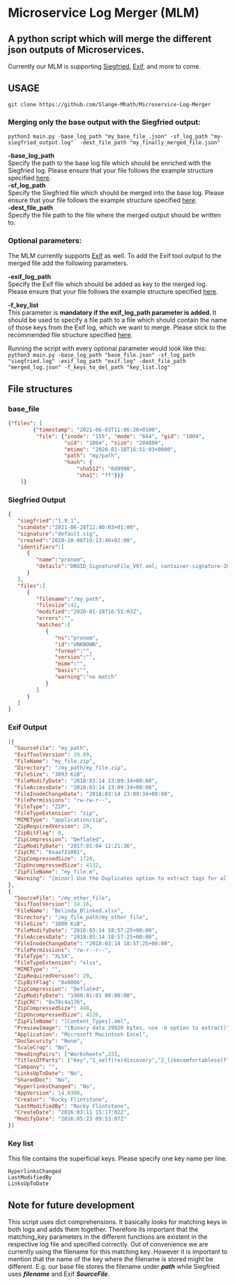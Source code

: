 # Microservice Log Merger (MLM)

## A python script which will merge the different json outputs of Microservices.
Currently our MLM is supporting [Siegfried](https://github.com/richardlehane/siegfried), [Exif](https://github.com/exiftool/exiftool), and more to come. 

## USAGE

`git clone https://github.com/Slange-Mhath/Microservice-Log-Merger`

### Merging only the base output with the Siegfried output:

`python3 main.py -base_log_path "my_base_file_.json" -sf_log_path "my-siegfried_output.log"  -dest_file_path "my_finally_merged_file.json"`


**-base_log_path**  
Specify the path to the base log file which should be enriched with the Siegfried log. Please ensure that your file follows the example structure specified [here](#base_file).  
**-sf_log_path**  
Specify the Siegfried file which should be merged into the base log. Please ensure that your file follows the example structure specified [here](#siegfried-output).  
**-dest_file_path**  
Specify the file path to the file where the merged output should be written to. 

### Optional parameters:

The MLM currently supports [Exif](https://github.com/exiftool/exiftool) as well. To add the Exif tool output to the merged file add the following parameters.  

**-exif_log_path**  
Specify the Exif file which should be added as key to the merged log. Please ensure that your file follows the example structure specified [here](#exif-output).

**-f_key_list**  
This parameter is <strong>mandatory if the exif_log_path parameter is added. </strong> It should be used to specify a file path to a file which should contain the name of those keys from the Exif log, which we want to merge.
Please stick to the recommended file structure specified [here](#key-list).  


Running the script with every optional parameter would look like this:  
```python3 main.py -base_log_path "base_file.json" -sf_log_path "siegfried.log" -exif_log_path "exif.log" -dest_file_path "merged_log.json" -f_keys_to_del_path "key_list.log"```

## File structures

### base_file
```json
{"files": [
        {"timestamp": "2021-06-03T11:06:26+0100",
         "file": {"inode": "155", "mode": "664", "gid": "1004",
                  "uid": "1004", "size": "204800",
                  "mtime": "2020-01-18T16:51:03+0000",
                  "path": "my/path",
                  "hash": {
                      "sha512": "6d9990",
                      "sha1": "ff"}}}
    ]}
```

### Siegfried Output
```json
{
   "siegfried":"1.9.1",
   "scandate":"2021-06-28T12:40:03+01:00",
   "signature":"default.sig",
   "created":"2020-10-06T19:13:40+02:00",
   "identifiers":[
      {
         "name":"pronom",
         "details":"DROID_SignatureFile_V97.xml; container-signature-20201001.xml"
      }
   ],
   "files":[
      {
         "filename":"/my_path",
         "filesize":42,
         "modified":"2020-01-18T16:51:03Z",
         "errors":"",
         "matches":[
            {
               "ns":"pronom",
               "id":"UNKNOWN",
               "format":"",
               "version":"",
               "mime":"",
               "basis":"",
               "warning":"no match"
            }
         ]
      }
   ]
}
```
### Exif Output
```json
[{
  "SourceFile": "my_path",
  "ExifToolVersion": 29.09,
  "FileName": "my_file.zip",
  "Directory": "/my_path/my_file.zip",
  "FileSize": "3893 KiB",
  "FileModifyDate": "2018:03:14 23:09:34+00:00",
  "FileAccessDate": "2018:03:14 23:09:34+00:00",
  "FileInodeChangeDate": "2018:03:14 23:09:34+00:00",
  "FilePermissions": "rw-rw-r--",
  "FileType": "ZIP",
  "FileTypeExtension": "zip",
  "MIMEType": "application/zip",
  "ZipRequiredVersion": 20,
  "ZipBitFlag": 0,
  "ZipCompression": "Deflated",
  "ZipModifyDate": "2017:01:04 12:21:36",
  "ZipCRC": "0xaaf21001",
  "ZipCompressedSize": 1720,
  "ZipUncompressedSize": 4132,
  "ZipFileName": "my_file.m",
  "Warning": "[minor] Use the Duplicates option to extract tags for all 7 files"
},
{
  "SourceFile": "/my_other_file",
  "ExifToolVersion": 14.16,
  "FileName": "Belinda_Blinked.xlsx",
  "Directory": "/my_file_path/my_other_file",
  "FileSize": "1080 KiB",
  "FileModifyDate": "2018:03:14 18:57:25+00:00",
  "FileAccessDate": "2018:03:14 18:57:25+00:00",
  "FileInodeChangeDate": "2018:03:14 18:57:25+00:00",
  "FilePermissions": "rw-r--r--",
  "FileType": "XLSX",
  "FileTypeExtension": "xlsx",
  "MIMEType": "",
  "ZipRequiredVersion": 20,
  "ZipBitFlag": "0x0006",
  "ZipCompression": "Deflated",
  "ZipModifyDate": "1980:01:01 00:00:00",
  "ZipCRC": "0x78c4a176",
  "ZipCompressedSize": 448,
  "ZipUncompressedSize": 4226,
  "ZipFileName": "[Content_Types].xml",
  "PreviewImage": "(Binary data 29920 bytes, use -b option to extract)",
  "Application": "Microsoft Macintosh Excel",
  "DocSecurity": "None",
  "ScaleCrop": "No",
  "HeadingPairs": ["Worksheets",23],
  "TitlesOfParts": ["Key","1_self(re)discovery","2_likecomfortableself","3_Timeout","4_Transitions"],
  "Company": "",
  "LinksUpToDate": "No",
  "SharedDoc": "No",
  "HyperlinksChanged": "No",
  "AppVersion": 14.0300,
  "Creator": "Rocky Flintstone",
  "LastModifiedBy": "Rocky Flintstone",
  "CreateDate": "2016:03:11 15:17:02Z",
  "ModifyDate": "2016:05:23 09:53:07Z"
}]
```
### Key list

This file contains the superficial keys. Please specify one key name per line.
```
HyperlinksChanged
LastModifiedBy
LinksUpToDate
```

## Note for future development

This script uses dict comprehensions. It basically looks for matching keys in both logs and adds them together. 
Therefore its important that the matching_key parameters in the different functions are existent in the respective log file and specified correctly.
Out of convenience we are currently using the filename for this matching key. However it is important to mention that the name of the key where the filename is stored might be different.
E.g. our base file stores the filename under ***path*** while Siegfried uses ***filename*** and Exif ***SourceFile***.



